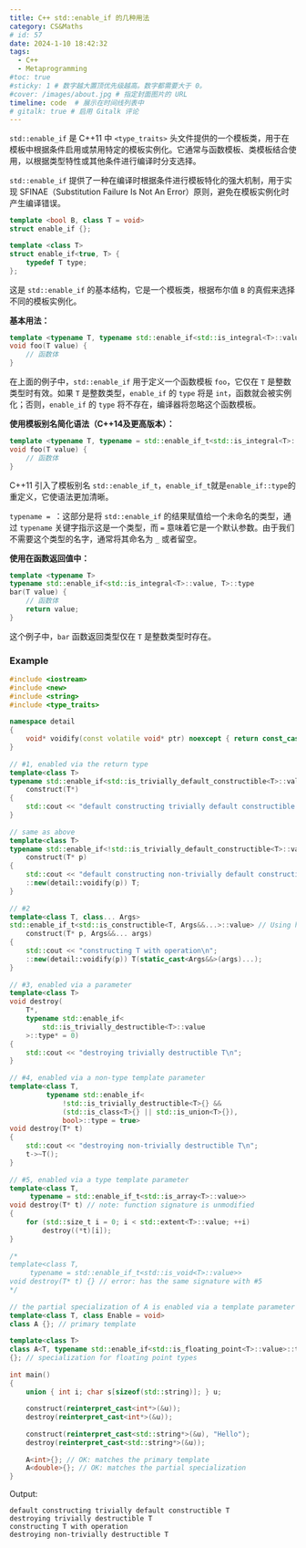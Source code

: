 ```yaml
---
title: C++ std::enable_if 的几种用法
category: CS&Maths
# id: 57
date: 2024-1-10 18:42:32
tags: 
  - C++
  - Metaprogramming
#toc: true
#sticky: 1 # 数字越大置顶优先级越高。数字都需要大于 0。
#cover: /images/about.jpg # 指定封面图片的 URL
timeline: code  # 展示在时间线列表中
# gitalk: true # 启用 Gitalk 评论
---
```

`std::enable_if` 是 C++11 中 `<type_traits>` 头文件提供的一个模板类，用于在模板中根据条件启用或禁用特定的模板实例化。它通常与函数模板、类模板结合使用，以根据类型特性或其他条件进行编译时分支选择。

`std::enable_if` 提供了一种在编译时根据条件进行模板特化的强大机制，用于实现 SFINAE（Substitution Failure Is Not An Error）原则，避免在模板实例化时产生编译错误。


```cpp
template <bool B, class T = void>
struct enable_if {};

template <class T>
struct enable_if<true, T> {
    typedef T type;
};
```

这是 `std::enable_if` 的基本结构，它是一个模板类，根据布尔值 `B` 的真假来选择不同的模板实例化。

**基本用法：**

```cpp
template <typename T, typename std::enable_if<std::is_integral<T>::value, int>::type = 0>
void foo(T value) {
    // 函数体
}
```

在上面的例子中，`std::enable_if` 用于定义一个函数模板 `foo`，它仅在 `T` 是整数类型时有效。如果 `T` 是整数类型，`enable_if` 的 `type` 将是 `int`，函数就会被实例化；否则，`enable_if` 的 `type` 将不存在，编译器将忽略这个函数模板。

**使用模板别名简化语法（C++14及更高版本）：**

```cpp
template <typename T, typename = std::enable_if_t<std::is_integral<T>::value>>
void foo(T value) {
    // 函数体
}
```

C++11 引入了模板别名 `std::enable_if_t`，`enable_if_t`就是`enable_if::type`的重定义，它使语法更加清晰。

`typename = `：这部分是将 `std::enable_if` 的结果赋值给一个未命名的类型，通过 `typename` 关键字指示这是一个类型，而 `=` 意味着它是一个默认参数。由于我们不需要这个类型的名字，通常将其命名为 `_` 或者留空。

**使用在函数返回值中：**

```cpp
template <typename T>
typename std::enable_if<std::is_integral<T>::value, T>::type
bar(T value) {
    // 函数体
    return value;
}
```

这个例子中，`bar` 函数返回类型仅在 `T` 是整数类型时存在。

### Example
```cpp
#include <iostream>
#include <new>
#include <string>
#include <type_traits>
 
namespace detail
{ 
    void* voidify(const volatile void* ptr) noexcept { return const_cast<void*>(ptr); } 
}
 
// #1, enabled via the return type
template<class T>
typename std::enable_if<std::is_trivially_default_constructible<T>::value>::type 
    construct(T*) 
{
    std::cout << "default constructing trivially default constructible T\n";
}
 
// same as above
template<class T>
typename std::enable_if<!std::is_trivially_default_constructible<T>::value>::type 
    construct(T* p) 
{
    std::cout << "default constructing non-trivially default constructible T\n";
    ::new(detail::voidify(p)) T;
}
 
// #2
template<class T, class... Args>
std::enable_if_t<std::is_constructible<T, Args&&...>::value> // Using helper type
    construct(T* p, Args&&... args) 
{
    std::cout << "constructing T with operation\n";
    ::new(detail::voidify(p)) T(static_cast<Args&&>(args)...);
}
 
// #3, enabled via a parameter
template<class T>
void destroy(
    T*, 
    typename std::enable_if<
        std::is_trivially_destructible<T>::value
    >::type* = 0)
{
    std::cout << "destroying trivially destructible T\n";
}
 
// #4, enabled via a non-type template parameter
template<class T,
         typename std::enable_if<
             !std::is_trivially_destructible<T>{} &&
             (std::is_class<T>{} || std::is_union<T>{}),
             bool>::type = true>
void destroy(T* t)
{
    std::cout << "destroying non-trivially destructible T\n";
    t->~T();
}
 
// #5, enabled via a type template parameter
template<class T,
	 typename = std::enable_if_t<std::is_array<T>::value>>
void destroy(T* t) // note: function signature is unmodified
{
    for (std::size_t i = 0; i < std::extent<T>::value; ++i)
        destroy((*t)[i]);
}
 
/*
template<class T,
	 typename = std::enable_if_t<std::is_void<T>::value>>
void destroy(T* t) {} // error: has the same signature with #5
*/
 
// the partial specialization of A is enabled via a template parameter
template<class T, class Enable = void>
class A {}; // primary template
 
template<class T>
class A<T, typename std::enable_if<std::is_floating_point<T>::value>::type>
{}; // specialization for floating point types
 
int main()
{
    union { int i; char s[sizeof(std::string)]; } u;
 
    construct(reinterpret_cast<int*>(&u));
    destroy(reinterpret_cast<int*>(&u));
 
    construct(reinterpret_cast<std::string*>(&u), "Hello");
    destroy(reinterpret_cast<std::string*>(&u));
 
    A<int>{}; // OK: matches the primary template
    A<double>{}; // OK: matches the partial specialization
}
```

Output:

```plaintext
default constructing trivially default constructible T
destroying trivially destructible T
constructing T with operation
destroying non-trivially destructible T
```